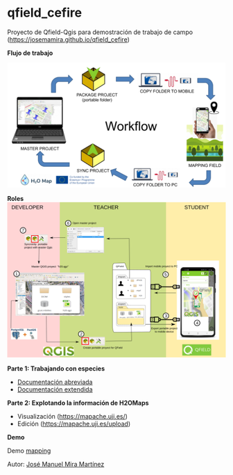 # qfield_cefire

Proyecto de Qfield-Qgis para demostración de trabajo de campo
(https://josemamira.github.io/qfield_cefire)

**Flujo de trabajo**

![](doc/img/flujo.png)

**Roles**
![](doc/img/diagrama_flujo_english.svg.png)
 


**Parte 1: Trabajando con especies**

- [Documentación abreviada](doc/manual_abreviado.md)
- [Documentación extendida](doc/manual.md)

**Parte 2: Explotando la información de H2OMaps**
- Visualización (https://mapache.uji.es/)
- Edición (https://mapache.uji.es/upload)

**Demo**

Demo [mapping](https://josemamira.github.io/qfield_cefire/demo/index.html)


Autor: [José Manuel Mira Martínez](https://github.com/josemamira)


